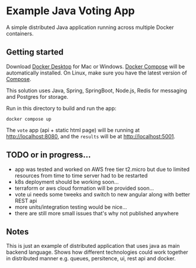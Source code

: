 # Example Java Voting App

A simple distributed Java application running across multiple Docker containers.

## Getting started

Download [Docker Desktop](https://www.docker.com/products/docker-desktop) for Mac or Windows. [Docker Compose](https://docs.docker.com/compose) will be automatically installed. On Linux, make sure you have the latest version of [Compose](https://docs.docker.com/compose/install/).

This solution uses Java, Spring, SpringBoot, Node.js, Redis for messaging and Postgres for storage.

Run in this directory to build and run the app:

```shell
docker compose up
```

The `vote` app (api + static html page) will be running at [http://localhost:8080](http://localhost:5000), and the `results` will be at [http://localhost:5001](http://localhost:5001).

## TODO or in progress...
- app was tested and worked on AWS free tier t2.micro but due to limited resources from time to time server had to be restarted
- k8s deployment should be working soon...
- terraform or aws cloud formation will be provided soon...
- vote ui needs some tweeks and switch to new angular along with better REST api
- more units/integration testing would be nice...
- there are still more small issues that's why not published anywhere

## Notes
This is just an example of distributed application that uses java as main backend language.
Shows how different technologies could work together in distributed manner e.g. queues, persitence, ui, rest api and docker.
